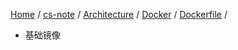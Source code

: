 [Home](https://mengxianbin.github.io) /
[cs-note](https://mengxianbin.github.io/cs-note/content) /
[Architecture](https://mengxianbin.github.io/cs-note/content/Architecture) /
[Docker](https://mengxianbin.github.io/cs-note/content/Architecture/Docker) /
[Dockerfile](https://mengxianbin.github.io/cs-note/content/Architecture/Docker/Dockerfile) /

* 基础镜像